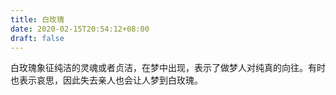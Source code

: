 ```yaml
---
title: 白玫瑰
date: 2020-02-15T20:54:12+08:00
draft: false
---
```


白玫瑰象征纯洁的灵魂或者贞洁，在梦中出现，表示了做梦人对纯真的向往。有时也表示哀思，因此失去亲人也会让人梦到白玫瑰。